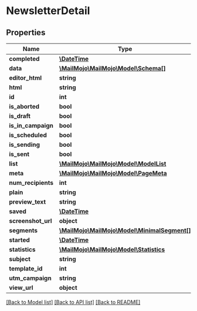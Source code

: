 # NewsletterDetail

## Properties
Name | Type | Description | Notes
------------ | ------------- | ------------- | -------------
**completed** | [**\DateTime**](\DateTime.md) |  | [optional] 
**data** | [**\MailMojo\MailMojo\Model\Schema[]**](Schema.md) |  | [optional] 
**editor_html** | **string** |  | [optional] 
**html** | **string** |  | [optional] 
**id** | **int** |  | [optional] 
**is_aborted** | **bool** |  | [optional] 
**is_draft** | **bool** |  | [optional] 
**is_in_campaign** | **bool** |  | [optional] 
**is_scheduled** | **bool** |  | [optional] 
**is_sending** | **bool** |  | [optional] 
**is_sent** | **bool** |  | [optional] 
**list** | [**\MailMojo\MailMojo\Model\ModelList**](ModelList.md) |  | [optional] 
**meta** | [**\MailMojo\MailMojo\Model\PageMeta**](PageMeta.md) |  | [optional] 
**num_recipients** | **int** |  | [optional] 
**plain** | **string** |  | [optional] 
**preview_text** | **string** |  | [optional] 
**saved** | [**\DateTime**](\DateTime.md) |  | [optional] 
**screenshot_url** | **object** |  | [optional] 
**segments** | [**\MailMojo\MailMojo\Model\MinimalSegment[]**](MinimalSegment.md) |  | [optional] 
**started** | [**\DateTime**](\DateTime.md) |  | [optional] 
**statistics** | [**\MailMojo\MailMojo\Model\Statistics**](Statistics.md) |  | [optional] 
**subject** | **string** |  | [optional] 
**template_id** | **int** |  | [optional] 
**utm_campaign** | **string** |  | [optional] 
**view_url** | **object** |  | [optional] 

[[Back to Model list]](../README.md#documentation-for-models) [[Back to API list]](../README.md#documentation-for-api-endpoints) [[Back to README]](../README.md)


